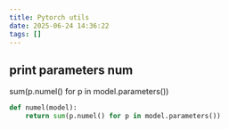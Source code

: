```yaml
---
title: Pytorch utils
date: 2025-06-24 14:36:22
tags: []
---
```


## print parameters num

sum(p.numel() for p in model.parameters())

```python
def numel(model):
    return sum(p.numel() for p in model.parameters())
```

